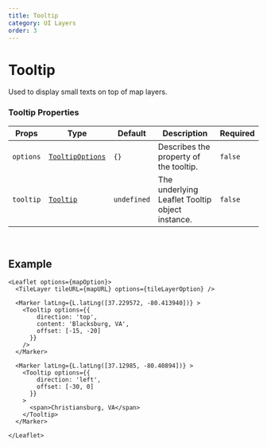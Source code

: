 ```yaml
---
title: Tooltip
category: UI Layers
order: 3
---
```

<script>
  import TooltipUsage from '/src/common/sample/tooltip/TooltipUsage.svelte';
</script>


# Tooltip

Used to display small texts on top of map layers.

### Tooltip Properties

<div class='doc-table-container'>

| Props | Type | Default | Description | Required |
| --- | --- | --- | --- | --| 
| `options` | [`TooltipOptions`](https://leafletjs.com/reference.html#tooltip) | `{}` | Describes the property of the tooltip. | `false` |
| `tooltip` | [`Tooltip`](https://leafletjs.com/reference.html#tooltip) | `undefined` | The underlying Leaflet Tooltip object instance. | `false` |

</div>

<br>

## Example

<div class='example'>

  <TooltipUsage/>

  ```svelte
  <Leaflet options={mapOption}>
    <TileLayer tileURL={mapURL} options={tileLayerOption} />

    <Marker latLng={L.latLng([37.229572, -80.413940])} >
      <Tooltip options={{
          direction: 'top',
          content: 'Blacksburg, VA',
          offset: [-15, -20]
        }}
      />
    </Marker>
      
    <Marker latLng={L.latLng([37.12985, -80.40894])} >
      <Tooltip options={{
          direction: 'left',
          offset: [-30, 0]
        }}
      >
        <span>Christiansburg, VA</span>
      </Tooltip>
    </Marker>

  </Leaflet>
  ```

</div>